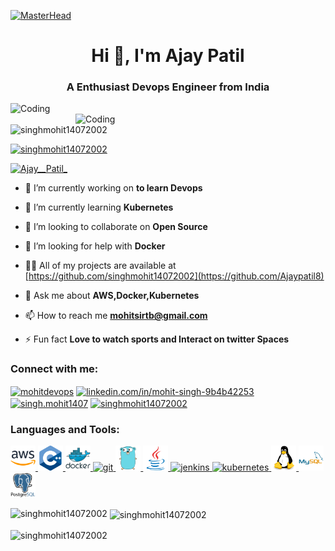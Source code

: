 [![MasterHead](https://miro.medium.com/max/828/1*mqv03KrlG5LK2XU1uV4LJg.gif)](https://singhmohit14072002.io)
<h1 align="center">Hi 👋, I'm Ajay Patil</h1>
<h3 align="center">A Enthusiast Devops Engineer from India</h3>
<img align="left" alt="Coding" width="400" src="https://camo.githubusercontent.com/c1dcb74cc1c1835b1d716f5051499a2814c683c806b15f04b0eba492863703e9/68747470733a2f2f63646e2e6472696262626c652e636f6d2f75736572732f3733303730332f73637265656e73686f74732f363538313234332f6176656e746f2e676966">
<img align="right" alt="Coding" width="400" src="https://camo.githubusercontent.com/5ddf73ad3a205111cf8c686f687fc216c2946a75005718c8da5b837ad9de78c9/68747470733a2f2f7468756d62732e6766796361742e636f6d2f4576696c4e657874446576696c666973682d736d616c6c2e676966">

<p align="left"> <img src="https://komarev.com/ghpvc/?username=singhmohit14072002&label=Profile%20views&color=0e75b6&style=flat" alt="singhmohit14072002" /> </p>

<p align="left"> <a href="https://github.com/ryo-ma/github-profile-trophy"><img src="https://github-profile-trophy.vercel.app/?username=singhmohit14072002" alt="singhmohit14072002" /></a> </p>

<p align="left"> <a href="https://twitter.com/Ajay__Patil_" target="blank"><img src="https://img.shields.io/twitter/follow/mohitdevops?logo=twitter&style=for-the-badge" alt="Ajay__Patil_" /></a> </p>

- 🔭 I’m currently working on **to learn Devops**

- 🌱 I’m currently learning **Kubernetes**

- 👯 I’m looking to collaborate on **Open Source**

- 🤝 I’m looking for help with **Docker**

- 👨‍💻 All of my projects are available at [https://github.com/singhmohit14072002](https://github.com/Ajaypatil8)

- 💬 Ask me about **AWS,Docker,Kubernetes**

- 📫 How to reach me **mohitsirtb@gmail.com**

- ⚡ Fun fact **Love to watch sports and Interact on twitter Spaces**

<h3 align="left">Connect with me:</h3>
<p align="left">
<a href="https://twitter.com/Ajay__Patil_" target="blank"><img align="center" src="https://raw.githubusercontent.com/rahuldkjain/github-profile-readme-generator/master/src/images/icons/Social/twitter.svg" alt="mohitdevops" height="30" width="40" /></a>
<a href="https://www.linkedin.com/in/ajay-patil-4b1180204/" target="blank"><img align="center" src="https://raw.githubusercontent.com/rahuldkjain/github-profile-readme-generator/master/src/images/icons/Social/linked-in-alt.svg" alt="linkedin.com/in/mohit-singh-9b4b42253" height="30" width="40" /></a>
<a href="https://instagram.com/singh.mohit1407" target="blank"><img align="center" src="https://raw.githubusercontent.com/rahuldkjain/github-profile-readme-generator/master/src/images/icons/Social/instagram.svg" alt="singh.mohit1407" height="30" width="40" /></a>
<a href="https://www.leetcode.com/singhmohit14072002" target="blank"><img align="center" src="https://raw.githubusercontent.com/rahuldkjain/github-profile-readme-generator/master/src/images/icons/Social/leet-code.svg" alt="singhmohit14072002" height="30" width="40" /></a>
</p>

<h3 align="left">Languages and Tools:</h3>
<p align="left"> <a href="https://aws.amazon.com" target="_blank" rel="noreferrer"> <img src="https://raw.githubusercontent.com/devicons/devicon/master/icons/amazonwebservices/amazonwebservices-original-wordmark.svg" alt="aws" width="40" height="40"/> </a> <a href="https://www.w3schools.com/cpp/" target="_blank" rel="noreferrer"> <img src="https://raw.githubusercontent.com/devicons/devicon/master/icons/cplusplus/cplusplus-original.svg" alt="cplusplus" width="40" height="40"/> </a> <a href="https://www.docker.com/" target="_blank" rel="noreferrer"> <img src="https://raw.githubusercontent.com/devicons/devicon/master/icons/docker/docker-original-wordmark.svg" alt="docker" width="40" height="40"/> </a> <a href="https://git-scm.com/" target="_blank" rel="noreferrer"> <img src="https://www.vectorlogo.zone/logos/git-scm/git-scm-icon.svg" alt="git" width="40" height="40"/> </a> <a href="https://golang.org" target="_blank" rel="noreferrer"> <img src="https://raw.githubusercontent.com/devicons/devicon/master/icons/go/go-original.svg" alt="go" width="40" height="40"/> </a> <a href="https://www.java.com" target="_blank" rel="noreferrer"> <img src="https://raw.githubusercontent.com/devicons/devicon/master/icons/java/java-original.svg" alt="java" width="40" height="40"/> </a> <a href="https://www.jenkins.io" target="_blank" rel="noreferrer"> <img src="https://www.vectorlogo.zone/logos/jenkins/jenkins-icon.svg" alt="jenkins" width="40" height="40"/> </a> <a href="https://kubernetes.io" target="_blank" rel="noreferrer"> <img src="https://www.vectorlogo.zone/logos/kubernetes/kubernetes-icon.svg" alt="kubernetes" width="40" height="40"/> </a> <a href="https://www.linux.org/" target="_blank" rel="noreferrer"> <img src="https://raw.githubusercontent.com/devicons/devicon/master/icons/linux/linux-original.svg" alt="linux" width="40" height="40"/> </a> <a href="https://www.mysql.com/" target="_blank" rel="noreferrer"> <img src="https://raw.githubusercontent.com/devicons/devicon/master/icons/mysql/mysql-original-wordmark.svg" alt="mysql" width="40" height="40"/> </a> <a href="https://www.postgresql.org" target="_blank" rel="noreferrer"> <img src="https://raw.githubusercontent.com/devicons/devicon/master/icons/postgresql/postgresql-original-wordmark.svg" alt="postgresql" width="40" height="40"/> </a> </p>

<p><img align="left" src="https://github-readme-stats.vercel.app/api/top-langs?username=singhmohit14072002&show_icons=true&locale=en&layout=compact" alt="singhmohit14072002" /></p>

<p>&nbsp;<img align="center" src="https://github-readme-stats.vercel.app/api?username=singhmohit14072002&show_icons=true&locale=en" alt="singhmohit14072002" /></p>

<p><img align="center" src="https://github-readme-streak-stats.herokuapp.com/?user=singhmohit14072002&" alt="singhmohit14072002" /></p>
